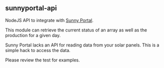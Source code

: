 sunnyportal-api
-------
NodeJS API to integrate with [Sunny Portal](https://www.sunnyportal.com/).

This module can retrieve the current status of an array as well as the production for a given day.

Sunny Portal lacks an API for reading data from your solar panels. This is a simple hack to access the data.

Please review the test for examples.
